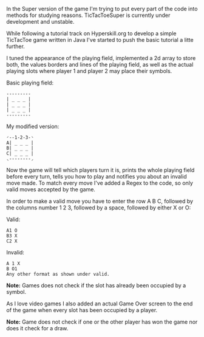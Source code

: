 In the Super version of the game I'm trying to put every part of the code into methods
for studying reasons. TicTacToeSuper is currently under development and unstable.

While following a tutorial track on Hyperskill.org to develop a simple TicTacToe game
written in Java I've started to push the basic tutorial a litte further.

I tuned the appearance of the playing field, implemented a 2d array to store both,
the values borders and lines of the playing field, as well as the actual
playing slots where player 1 and player 2 may place their symbols.

Basic playing field:
```
---------
| _ _ _ |
| _ _ _ |    
| _ _ _ |
---------
```
My modified version:
```
◜--1-2-3-◝
A| _ _ _ |
B| _ _ _ |    
C| _ _ _ |
◟--------◞
```

Now the game will tell which players turn it is, prints the whole playing field before
every turn, tells you how to play and notifies you about an invalid move made. 
To match every move I've added a Regex to the code, so only valid moves accepted
by the game.

In order to make a valid move you have to enter the row A B C, followed by the columns
number 1 2 3, followed by a space, followed by either X or O:

Valid:
```
A1 O
B3 X
C2 X
```
Invalid:
```
A 1 X
B O1
Any other format as shown under valid.
```

**Note:** Games does not check if the slot has already been occupied by a symbol.


As I love video games I also added an actual Game Over screen to the end of the game
when every slot has been occupied by a player.

**Note:** Game does not check if one or the other player has won the game nor does
it check for a draw.




